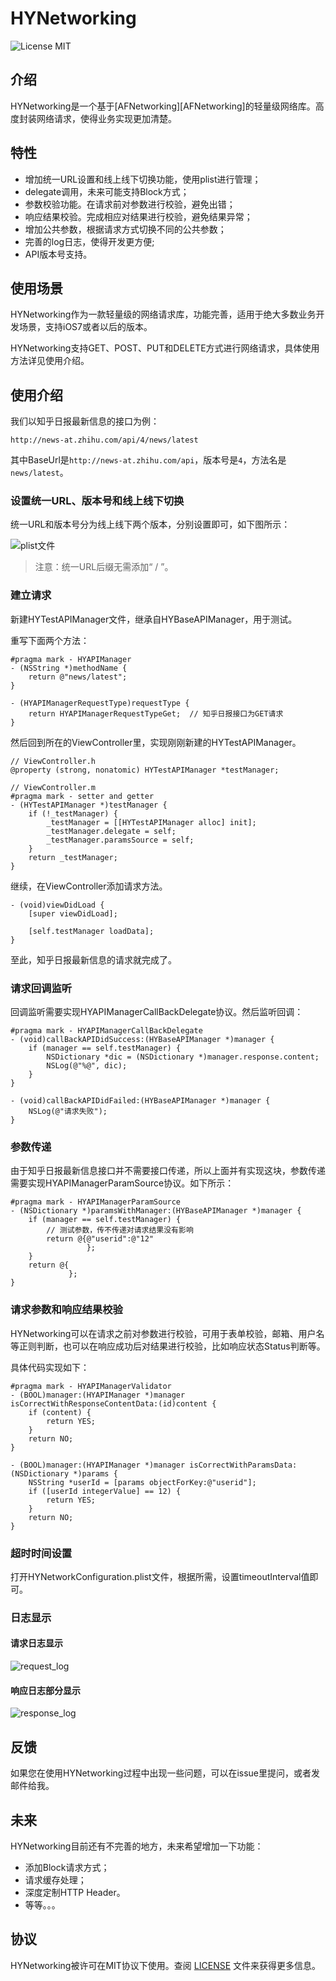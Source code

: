 HYNetworking 
==========
![License MIT](https://go-shields.herokuapp.com/license-MIT-blue.png)

## 介绍
HYNetworking是一个基于[AFNetworking][AFNetworking]的轻量级网络库。高度封装网络请求，使得业务实现更加清楚。

## 特性

* 增加统一URL设置和线上线下切换功能，使用plist进行管理；
* delegate调用，未来可能支持Block方式；
* 参数校验功能。在请求前对参数进行校验，避免出错；
* 响应结果校验。完成相应对结果进行校验，避免结果异常；
* 增加公共参数，根据请求方式切换不同的公共参数；
* 完善的log日志，使得开发更方便;
* API版本号支持。

## 使用场景

HYNetworking作为一款轻量级的网络请求库，功能完善，适用于绝大多数业务开发场景，支持iOS7或者以后的版本。  

HYNetworking支持GET、POST、PUT和DELETE方式进行网络请求，具体使用方法详见使用介绍。

## 使用介绍
我们以知乎日报最新信息的接口为例：

```
http://news-at.zhihu.com/api/4/news/latest
```
其中BaseUrl是`http://news-at.zhihu.com/api`，版本号是`4`，方法名是`news/latest`。
### 设置统一URL、版本号和线上线下切换
统一URL和版本号分为线上线下两个版本，分别设置即可，如下图所示：

![plist文件](/images/plist.png)

>注意：统一URL后缀无需添加“ / ”。

### 建立请求

新建HYTestAPIManager文件，继承自HYBaseAPIManager，用于测试。   

重写下面两个方法：

```
#pragma mark - HYAPIManager
- (NSString *)methodName {
    return @"news/latest";
}

- (HYAPIManagerRequestType)requestType {
    return HYAPIManagerRequestTypeGet;  // 知乎日报接口为GET请求
}
```

然后回到所在的ViewController里，实现刚刚新建的HYTestAPIManager。

```
// ViewController.h
@property (strong, nonatomic) HYTestAPIManager *testManager;

// ViewController.m
#pragma mark - setter and getter
- (HYTestAPIManager *)testManager {
    if (!_testManager) {
        _testManager = [[HYTestAPIManager alloc] init];
        _testManager.delegate = self;
        _testManager.paramsSource = self;
    }
    return _testManager;
}
```
继续，在ViewController添加请求方法。

```
- (void)viewDidLoad {
    [super viewDidLoad];
    
    [self.testManager loadData];
}
```
至此，知乎日报最新信息的请求就完成了。

### 请求回调监听
回调监听需要实现HYAPIManagerCallBackDelegate协议。然后监听回调：

```
#pragma mark - HYAPIManagerCallBackDelegate
- (void)callBackAPIDidSuccess:(HYBaseAPIManager *)manager {
    if (manager == self.testManager) {
        NSDictionary *dic = (NSDictionary *)manager.response.content;
        NSLog(@"%@", dic);
    }
}

- (void)callBackAPIDidFailed:(HYBaseAPIManager *)manager {
    NSLog(@"请求失败");
}
```
### 参数传递
由于知乎日报最新信息接口并不需要接口传递，所以上面并有实现这块，参数传递需要实现HYAPIManagerParamSource协议。如下所示：

```
#pragma mark - HYAPIManagerParamSource
- (NSDictionary *)paramsWithManager:(HYBaseAPIManager *)manager {
    if (manager == self.testManager) {
        // 测试参数，传不传递对请求结果没有影响
        return @{@"userid":@"12"
                 };
    }
    return @{
             };
}
```

### 请求参数和响应结果校验
HYNetworking可以在请求之前对参数进行校验，可用于表单校验，邮箱、用户名等正则判断，也可以在响应成功后对结果进行校验，比如响应状态Status判断等。

具体代码实现如下：

```
#pragma mark - HYAPIManagerValidator
- (BOOL)manager:(HYAPIManager *)manager isCorrectWithResponseContentData:(id)content {
    if (content) {
        return YES;
    }
    return NO;
}

- (BOOL)manager:(HYAPIManager *)manager isCorrectWithParamsData:(NSDictionary *)params {
    NSString *userId = [params objectForKey:@"userid"];
    if ([userId integerValue] == 12) {
        return YES;
    }
    return NO;
}
```
### 超时时间设置
打开HYNetworkConfiguration.plist文件，根据所需，设置timeoutInterval值即可。

### 日志显示
#### 请求日志显示

![request_log](/images/request_log.png)

#### 响应日志部分显示

![response_log](/images/response_log.png)

## 反馈

如果您在使用HYNetworking过程中出现一些问题，可以在issue里提问，或者发邮件给我。

## 未来

HYNetworking目前还有不完善的地方，未来希望增加一下功能：

* 添加Block请求方式；
* 请求缓存处理；
* 深度定制HTTP Header。
* 等等。。。

## 协议

HYNetworking被许可在MIT协议下使用。查阅 [LICENSE](LICENSE) 文件来获得更多信息。